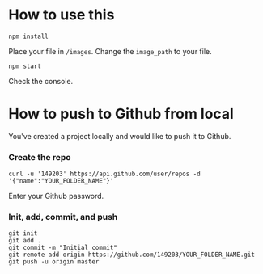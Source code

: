 # How to use this

```
npm install
```
Place your file in `/images`. Change the `image_path` to your file.
```
npm start
```
Check the console.

# How to push to Github from local

You've created a project locally and would like to push it to Github.

### Create the repo
```
curl -u '149203' https://api.github.com/user/repos -d '{"name":"YOUR_FOLDER_NAME"}'
```
Enter your Github password.

### Init, add, commit, and push
```
git init
git add .
git commit -m "Initial commit"
git remote add origin https://github.com/149203/YOUR_FOLDER_NAME.git
git push -u origin master
```